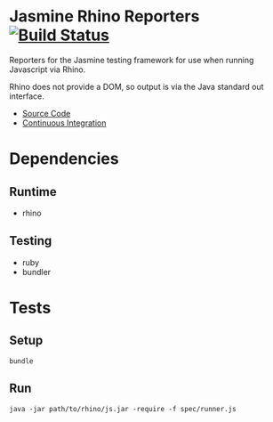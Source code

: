 Jasmine Rhino Reporters  [![Build Status](https://secure.travis-ci.org/joeyates/jasmine-rhino-reporters)][Continuous Integration]
=======================

Reporters for the Jasmine testing framework for use
when running Javascript via Rhino.

Rhino does not provide a DOM, so output is via the Java
standard out interface.

  * [Source Code]
  * [Continuous Integration]

[Source Code]: https://github.com/joeyates/metar-parser "Source code at GitHub"
[Continuous Integration]: http://travis-ci.org/joeyates/metar-parser "Build status by Travis-CI"

Dependencies
============

Runtime
-------

* rhino

Testing
-------

* ruby
* bundler

Tests
=====

Setup
-----

```shell
bundle
```

Run
---

```shell
java -jar path/to/rhino/js.jar -require -f spec/runner.js
```

